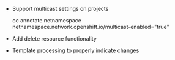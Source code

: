 * Support multicast settings on projects

    oc annotate netnamespace <project> netnamespace.network.openshift.io/multicast-enabled="true"

* Add delete resource functionality

* Template processing to properly indicate changes
